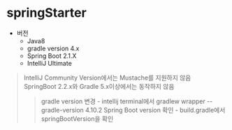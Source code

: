 # springStarter

* 버전
  * Java8 
  * gradle version 4.x 
  * Spring Boot 2.1.X 
  * IntelliJ Ultimate

> IntelliJ Community Version에서는 Mustache를 지원하지 않음 \
> SpringBoot 2.2.x와 Gradle 5.x이상에서는 동작하지 않음
> > gradle version 변경 - intellij terminal에서 gradlew wrapper --gradle-version 4.10.2
> > Spring Boot version 확인 - build.gradle에서 springBootVersion을 확인
